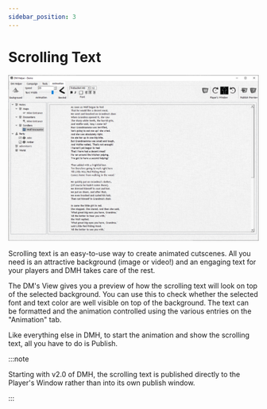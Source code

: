 ```yaml
---
sidebar_position: 3
---
```


# Scrolling Text

![Scroll View](./img/scrollView.png)

Scrolling text is an easy-to-use way to create animated cutscenes. All you need is an attractive background (image or video!) and an engaging text for your players and DMH takes care of the rest.

The DM's View gives you a preview of how the scrolling text will look on top of the selected background. You can use this to check whether the selected font and text color are well visible on top of the background. The text can be formatted and the animation controlled using the various entries on the "Animation" tab.

Like everything else in DMH, to start the animation and show the scrolling text, all you have to do is Publish.

:::note

Starting with v2.0 of DMH, the scrolling text is published directly to the Player's Window rather than into its own publish window.

:::
